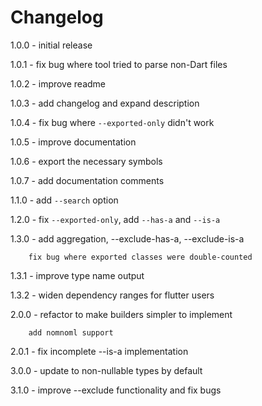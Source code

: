 # Changelog

1.0.0 - initial release

1.0.1 - fix bug where tool tried to parse non-Dart files

1.0.2 - improve readme

1.0.3 - add changelog and expand description

1.0.4 - fix bug where `--exported-only` didn't work

1.0.5 - improve documentation

1.0.6 - export the necessary symbols

1.0.7 - add documentation comments

1.1.0 - add `--search` option

1.2.0 - fix `--exported-only`, add `--has-a` and `--is-a`

1.3.0 - add aggregation, --exclude-has-a, --exclude-is-a

        fix bug where exported classes were double-counted

1.3.1 - improve type name output

1.3.2 - widen dependency ranges for flutter users

2.0.0 - refactor to make builders simpler to implement

        add nomnoml support

2.0.1 - fix incomplete --is-a implementation

3.0.0 - update to non-nullable types by default

3.1.0 - improve --exclude functionality and fix bugs

